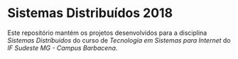 <h1>Sistemas Distribuídos 2018</h1>

Este repositório mantém os projetos desenvolvidos para a disciplina *Sistemas Distríbuidos* do curso de *Tecnologia em Sistemas para Internet* do *IF Sudeste MG - Campus Barbacena*.

